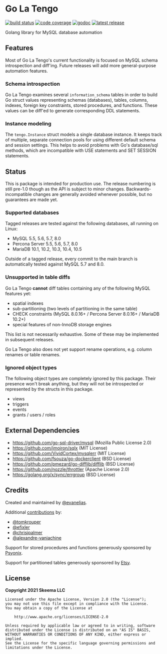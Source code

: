 # Go La Tengo

[![build status](https://img.shields.io/github/workflow/status/skeema/tengo/Tests/main)](https://github.com/skeema/tengo/actions)
[![code coverage](https://img.shields.io/coveralls/skeema/tengo.svg)](https://coveralls.io/r/skeema/tengo)
[![godoc](https://img.shields.io/badge/godoc-reference-blue.svg)](https://godoc.org/github.com/skeema/tengo)
[![latest release](https://img.shields.io/github/release/skeema/tengo.svg)](https://github.com/skeema/tengo/releases)

Golang library for MySQL database automation

## Features

Most of Go La Tengo's current functionality is focused on MySQL schema introspection and diff'ing. Future releases will add more general-purpose automation features.

### Schema introspection

Go La Tengo examines several `information_schema` tables in order to build Go struct values representing schemas (databases), tables, columns, indexes, foreign key constraints, stored procedures, and functions. These values can be diff'ed to generate corresponding DDL statements.

### Instance modeling

The `tengo.Instance` struct models a single database instance. It keeps track of multiple, separate connection pools for using different default schema and session settings. This helps to avoid problems with Go's database/sql methods, which are incompatible with USE statements and SET SESSION statements.

## Status

This is package is intended for production use. The release numbering is still pre-1.0 though as the API is subject to minor changes. Backwards-incompatible changes are generally avoided whenever possible, but no guarantees are made yet.

### Supported databases

Tagged releases are tested against the following databases, all running on Linux:

* MySQL 5.5, 5.6, 5.7, 8.0
* Percona Server 5.5, 5.6, 5.7, 8.0
* MariaDB 10.1, 10.2, 10.3, 10.4, 10.5

Outside of a tagged release, every commit to the main branch is automatically tested against MySQL 5.7 and 8.0.

### Unsupported in table diffs

Go La Tengo **cannot** diff tables containing any of the following MySQL features yet:

* spatial indexes
* sub-partitioning (two levels of partitioning in the same table)
* CHECK constraints (MySQL 8.0.16+ / Percona Server 8.0.16+ / MariaDB 10.2+)
* special features of non-InnoDB storage engines

This list is not necessarily exhaustive. Some of these may be implemented in subsequent releases.

Go La Tengo also does not yet support rename operations, e.g. column renames or table renames.

### Ignored object types

The following object types are completely ignored by this package. Their presence won't break anything, but they will not be introspected or represented by the structs in this package.

* views
* triggers
* events
* grants / users / roles

## External Dependencies

* https://github.com/go-sql-driver/mysql (Mozilla Public License 2.0)
* https://github.com/jmoiron/sqlx (MIT License)
* https://github.com/VividCortex/mysqlerr (MIT License)
* https://github.com/fsouza/go-dockerclient (BSD License)
* https://github.com/pmezard/go-difflib/difflib (BSD License)
* https://github.com/nozzle/throttler (Apache License 2.0)
* https://golang.org/x/sync/errgroup (BSD License)

## Credits

Created and maintained by [@evanelias](https://github.com/evanelias).

Additional [contributions](https://github.com/skeema/tengo/graphs/contributors) by:

* [@tomkrouper](https://github.com/tomkrouper)
* [@efixler](https://github.com/efixler)
* [@chrisjpalmer](https://github.com/chrisjpalmer)
* [@alexandre-vaniachine](https://github.com/alexandre-vaniachine)

Support for stored procedures and functions generously sponsored by [Psyonix](https://psyonix.com).

Support for partitioned tables generously sponsored by [Etsy](https://www.etsy.com).

## License

**Copyright 2021 Skeema LLC**

```text
Licensed under the Apache License, Version 2.0 (the "License");
you may not use this file except in compliance with the License.
You may obtain a copy of the License at

    http://www.apache.org/licenses/LICENSE-2.0

Unless required by applicable law or agreed to in writing, software
distributed under the License is distributed on an "AS IS" BASIS,
WITHOUT WARRANTIES OR CONDITIONS OF ANY KIND, either express or implied.
See the License for the specific language governing permissions and
limitations under the License.
```


